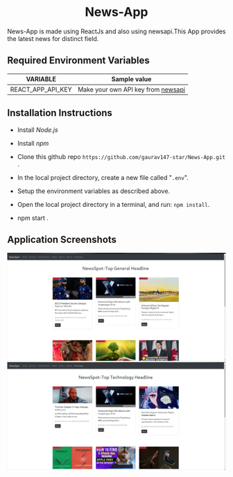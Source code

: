 <h1 align="center"> News-App </h1>

News-App is made using ReactJs and also using newsapi.This App provides the latest news for distinct field.


## Required Environment Variables

VARIABLE | Sample value
--- | ---
REACT_APP_API_KEY | Make your own API key from [newsapi](https://newsapi.org/)


## Installation Instructions

* Install *Node.js*
* Install *npm*

* Clone this github repo ```https://github.com/gaurav147-star/News-App.git``` .
* In the local project directory, create a new file called "`.env`".
* Setup the environment variables as described above.
* Open the local project directory in a terminal, and run: `npm install`.
* npm start .


## Application Screenshots


<img src="assets/snap.png" alt="NewsApp Screenshot" />
<img src="assets/snap2.png" alt="NewsApp Screenshot" />
	
